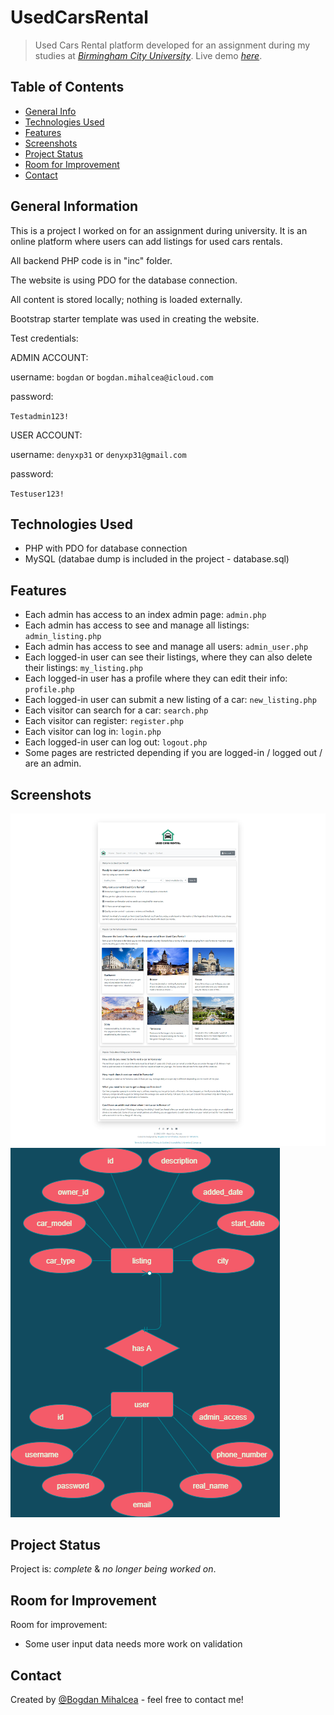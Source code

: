 # UsedCarsRental
> Used Cars Rental platform developed for an assignment during my studies at [_Birmingham City University_](https://bcu.ac.uk). 
> Live demo [_here_](https://bogdanmihalcea.ro/projects/usedcarsrental).


## Table of Contents
* [General Info](#general-information)
* [Technologies Used](#technologies-used)
* [Features](#features)
* [Screenshots](#screenshots)
* [Project Status](#project-status)
* [Room for Improvement](#room-for-improvement)
* [Contact](#contact)


## General Information
This is a project I worked on for an assignment during university. It is an online platform where users can add listings for used cars rentals.

All backend PHP code is in "inc" folder.

The website is using PDO for the database connection.

All content is stored locally; nothing is loaded externally.

Bootstrap starter template was used in creating the website.


Test credentials:


ADMIN ACCOUNT:


username: `bogdan` or `bogdan.mihalcea@icloud.com`

password: 

`Testadmin123!`

USER ACCOUNT:


username: `denyxp31` or `denyxp31@gmail.com`

password: 

`Testuser123!`


## Technologies Used
- PHP with PDO for database connection
- MySQL (databae dump is included in the project - database.sql)


## Features
- Each admin has access to an index admin page: `admin.php`
- Each admin has access to see and manage all listings: `admin_listing.php`
- Each admin has access to see and manage all users: `admin_user.php`
- Each logged-in user can see their listings, where they can also delete their listings: `my_listing.php`
- Each logged-in user has a profile where they can edit their info: `profile.php`
- Each logged-in user can submit a new listing of a car: `new_listing.php`
- Each visitor can search for a car: `search.php`
- Each visitor can register: `register.php`
- Each visitor can log in: `login.php`
- Each logged-in user can log out: `logout.php`
- Some pages are restricted depending if you are logged-in / logged out / are an admin.


## Screenshots
![Index](./screenshots/index.png)
![Entity-Relationship Model](./ERM.png)


## Project Status
Project is: _complete_ & _no longer being worked on_.


## Room for Improvement
Room for improvement:
- Some user input data needs more work on validation


## Contact
Created by [@Bogdan Mihalcea](https://bogdanmihalcea.ro/) - feel free to contact me!